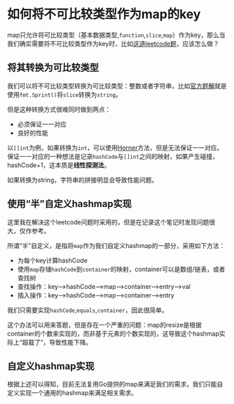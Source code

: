 # 如何将不可比较类型作为map的key

map只允许将可比较类型（基本数据类型,`function`,`slice`,`map`）作为key，那么当我们确实需要将不可比较类型作为key时，比如[这道leetcode题](https://leetcode.cn/problems/equal-row-and-column-pairs/submissions/)，应该怎么做？

## 将其转换为可比较类型

我们可以将不可比较类型转换为可比较类型：整数或者字符串，比如[官方题解](https://leetcode.cn/problems/equal-row-and-column-pairs/solution/xiang-deng-xing-lie-dui-by-leetcode-solu-gvcg/)就是使用`fmt.Sprint()`将`slice`转换为`string`。

但是这种转换方式很难同时做到两点：

- 必须保证一一对应
- 良好的性能

以`[]int`为例，如果转换为`int`，可以使用[Horner](https://en.wikipedia.org/wiki/Horner%27s_method)方法，但是无法保证一一对应。保证一一对应的一种想法是记录`hashCode`与`[]int`之间的映射，如果产生碰撞，hashCode+1，这本质是**线性探测法**。

如果转换为string，字符串的拼接明显会导致性能问题。

## 使用“半”自定义hashmap实现

这里我在解决这个leetcode问题时采用的，但是在记录这个笔记时发现问题很大，仅作参考。

所谓“半”自定义，是指将`map`作为我们自定义hashmap的一部分，采用如下方法：

- 为每个key计算hashCode
- 使用`map`存储`hashCode`到`container`的映射，container可以是数组/链表，或者查找树
- 查找操作：key-->hashCode-->map-->container-->entry-->val
- 插入操作：key-->hashCode-->map-->container-->entry

我们只需要实现`hashCode`,`equals`,`container`，因此很简单。

这个办法可以用来答题，但是存在一个严重的问题：map的resize是根据container的个数来实现的，而非基于元素的个数实现的，这导致这个hashmap实际上“超载了”，导致性能下降。

## 自定义hashmap实现

根据上述可以得知，目前无法复用Go提供的map来满足我们的需求，我们只能自定义实现一个通用的hashmap来满足相关需求。

